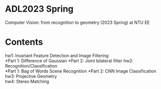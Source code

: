 # ADL2023 Spring

Computer Vision: from recognition to geometry (2023 Spring) at NTU EE

# Contents

hw1: Invariant Feature Detection and Image Filtering\
 *Part 1: Difference of Gaussian
 *Part 2: Joint bilateral filter
hw2: Recognition/Classification\
 *Part 1: Bag of Words Scene Recognition
 *Part 2: CNN Image Classification
hw3: Projective Geometry\
hw4: Stereo Matching
